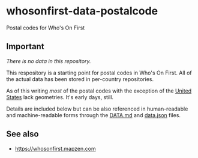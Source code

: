 # whosonfirst-data-postalcode

Postal codes for Who's On First

## Important

_There is no data in this repository._

This respository is a starting point for postal codes in Who's On First. All of the actual data has been stored in per-country repositories.

As of this writing _most_ of the postal codes with the exception of the [United States](https://githubs.com/whosonfirst-data/whosonfirst-data-postalcode-us) lack geometries. It's early days, still.

Details are included below but can be also referenced in human-readable and machine-readable forms through the [DATA.md](DATA.md) and [data.json](data.json) files.

## See also

* https://whosonfirst.mapzen.com
